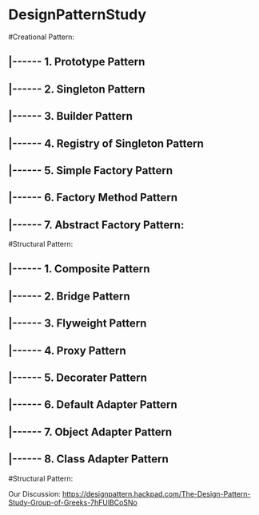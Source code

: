 DesignPatternStudy
==================
#Creational Pattern:
## |------ 1. Prototype Pattern <br>
## |------ 2. Singleton Pattern <br>
## |------ 3. Builder Pattern <br>
## |------ 4. Registry of Singleton Pattern <br>
## |------ 5. Simple Factory Pattern <br>
## |------ 6. Factory Method Pattern <br>
## |------ 7. Abstract Factory Pattern: <br>
#Structural Pattern:
## |------ 1. Composite Pattern <br>
## |------ 2. Bridge Pattern <br>
## |------ 3. Flyweight Pattern <br>
## |------ 4. Proxy Pattern <br>
## |------ 5. Decorater Pattern <br>
## |------ 6. Default Adapter Pattern <br>
## |------ 7. Object Adapter Pattern <br>
## |------ 8. Class Adapter Pattern <br>
#Structural Pattern:

Our Discussion:
https://designpattern.hackpad.com/The-Design-Pattern-Study-Group-of-Greeks-7hFUlBCoSNo
